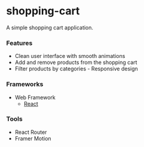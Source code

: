 # shopping-cart
A simple shopping cart application.  
### Features 
- Clean user interface with smooth animations 
- Add and remove products from the shopping cart 
- Filter products by categories - Responsive design

### Frameworks
- Web Framework
	- [React](https://reactjs.org/)
### Tools
- React Router
- Framer Motion
